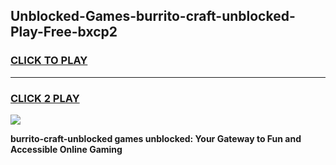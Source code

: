 
## Unblocked-Games-burrito-craft-unblocked-Play-Free-bxcp2
<h3>
<a href="https://premium76.site?title=burrito-craft-unblocked&ref=23A">CLICK TO PLAY</a></h3>
<hr>

<h3>
<a href="https://premium76.site?title=burrito-craft-unblocked&ref=23A">CLICK 2 PLAY</a>
  
</h3>

<a href="https://premium76.site?title=burrito-craft-unblocked&ref=23A"><img src="https://clearcache.store/games.png"></a>


**burrito-craft-unblocked games unblocked: Your Gateway to Fun and Accessible Online Gaming**
